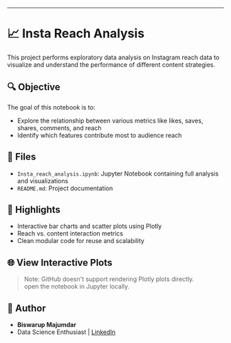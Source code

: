 ---

# 📈 Insta Reach Analysis 

This project performs exploratory data analysis on Instagram reach data to visualize and understand the performance of different content strategies.

## 🔍 Objective
The goal of this notebook is to:
- Explore the relationship between various metrics like likes, saves, shares, comments, and reach
- Identify which features contribute most to audience reach

## 📂 Files
- `Insta_reach_analysis.ipynb`: Jupyter Notebook containing full analysis and visualizations
- `README.md`: Project documentation

## 🚀 Highlights
- Interactive bar charts and scatter plots using Plotly
- Reach vs. content interaction metrics
- Clean modular code for reuse and scalability

## 🌐 View Interactive Plots
> Note: GitHub doesn't support rendering Plotly plots directly.  
open the notebook in Jupyter locally.


## 🧠 Author
- **Biswarup Majumdar**
- Data Science Enthusiast | [LinkedIn](https://linkedin.com/in/biswarup-majumdar)
